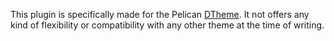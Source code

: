 This plugin is specifically made for the Pelican [DTheme](https://github.com/dariotordoni/pelican-dtheme). It not offers any kind of flexibility or compatibility with any other theme at the time of writing.
